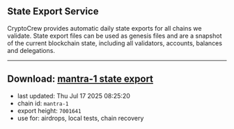 ## State Export Service
CryptoCrew provides automatic daily state exports for all chains we validate. State export files can be used as genesis files and are a snapshot of the current blockchain state, including all validators, accounts, balances and delegations.

---
**Download: [mantra-1 state export](https://dl-eu2.ccvalidators.com/SERVICE/mantrachain/mantra-1_export_7001641.json)**
---

- last updated: Thu Jul 17 2025 08:25:20
- chain id: `mantra-1`
- export height: `7001641`
- use for: airdrops, local tests, chain recovery
